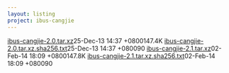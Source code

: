 ```yaml
---
layout: listing
project: ibus-cangjie
---
```


<tr><td><a href="ibus-cangjie-2.0.tar.xz">ibus-cangjie-2.0.tar.xz</a></td><td>25-Dec-13 14:37 +0800</td><td>147.4K</td></tr>
<tr><td><a href="ibus-cangjie-2.0.tar.xz.sha256.txt">ibus-cangjie-2.0.tar.xz.sha256.txt</a></td><td>25-Dec-13 14:37 +0800</td><td>90</td></tr>
<tr><td><a href="ibus-cangjie-2.1.tar.xz">ibus-cangjie-2.1.tar.xz</a></td><td>02-Feb-14 18:09 +0800</td><td>147.8K</td></tr>
<tr><td><a href="ibus-cangjie-2.1.tar.xz.sha256.txt">ibus-cangjie-2.1.tar.xz.sha256.txt</a></td><td>02-Feb-14 18:09 +0800</td><td>90</td></tr>
